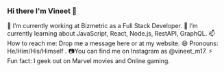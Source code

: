 ### Hi there I'm Vineet 👋 
🔭 I’m currently working at Bizmetric as a Full Stack Developer. 
🌱 I’m currently learning about JavaScript, React, Node.js, RestAPI, GraphQL.
📫 How to reach me: Drop me a message here or at my website.
😄 Pronouns: He/Him/His/Himself .
📷You can find me on Instagram as @vineet_m17.
⚡ Fun fact: I geek out on Marvel movies and Online gaming.
